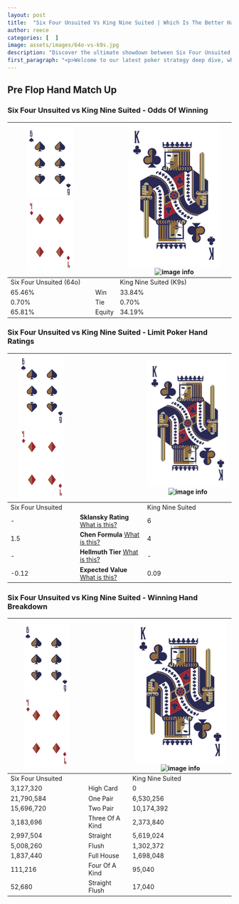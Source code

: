 ```yaml
---
layout: post
title:  "Six Four Unsuited Vs King Nine Suited | Which Is The Better Hand In Poker? A Complete Guide"
author: reece
categories: [  ]
image: assets/images/64o-vs-k9s.jpg
description: "Discover the ultimate showdown between Six Four Unsuited and King Nine Suited in poker! Uncover the odds, strategies, and scenarios where one hand triumphs over the other. Get ready to up your poker game with this thrilling analysis."
first_paragraph: "<p>Welcome to our latest poker strategy deep dive, where we're pitting two distinct hands against each other in a high-stakes showdown: Six Four Unsuited vs King Nine Suited.</p><p>In the dynamic world of poker, every decision counts, and knowing which hand holds the upper hand is key to your success at the table.</p><p>In this article, we'll dissect these two hands, explore the scenarios where one dominates the other, and equip you with the knowledge to make strategic choices that can tip the odds in your favor.</p><p>Get ready to unravel the intriguing dynamics of these poker hands and elevate your game to new heights.</p>"
---
```




[comment]: # (sp0)

## Pre Flop Hand Match Up

<div class="table hand-ratings" markdown="1"> 



### Six Four Unsuited vs King Nine Suited - Odds Of Winning


    
| ![image info](assets/images/hand1/6.png) ![image info](assets/images/hand1/4o.png) |  | ![image info](assets/images/hand2/K.png) ![image info](assets/images/hand2/9s.png) |
| -------- | -------- | -------- |
| Six Four Unsuited (64o) |  | King Nine Suited (K9s) |
| 65.46% | Win | 33.84% |
| 0.70% | Tie | 0.70% |
| 65.81% | Equity | 34.19% |




[comment]: # (sp1)



### Six Four Unsuited vs King Nine Suited - Limit Poker Hand Ratings


    
| ![image info](assets/images/hand1/6.png) ![image info](assets/images/hand1/4o.png) |  | ![image info](assets/images/hand2/K.png) ![image info](assets/images/hand2/9s.png) |
| -------- | -------- | -------- |
| Six Four Unsuited |  | King Nine Suited |
| - | **Sklansky Rating** [What is this?](/sklansky-rating-explained) | 6 |
| 1.5 | **Chen Formula** [What is this?](/chen-formula-explained) | 4 |
| - | **Hellmuth Tier** [What is this?](/Hellmuth-tier-explained) | - |
| -0.12 | **Expected Value** [What is this?](/expected-value-explained) | 0.09 |




[comment]: # (sp2)



### Six Four Unsuited vs King Nine Suited - Winning Hand Breakdown


    
| ![image info](assets/images/hand1/6.png) ![image info](assets/images/hand1/4o.png) |  | ![image info](assets/images/hand2/K.png) ![image info](assets/images/hand2/9s.png) |
| -------- | -------- | -------- |
| Six Four Unsuited |  | King Nine Suited |
| 3,127,320 | High Card | 0 |
| 21,790,584 | One Pair | 6,530,256 |
| 15,696,720 | Two Pair | 10,174,392 |
| 3,183,696 | Three Of A Kind | 2,373,840 |
| 2,997,504 | Straight | 5,619,024 |
| 5,008,260 | Flush | 1,302,372 |
| 1,837,440 | Full House | 1,698,048 |
| 111,216 | Four Of A Kind | 95,040 |
| 52,680 | Straight Flush | 17,040 |




[comment]: # (sp3)



</div>

[comment]: # (sp4)



[comment]: # (sp5)

